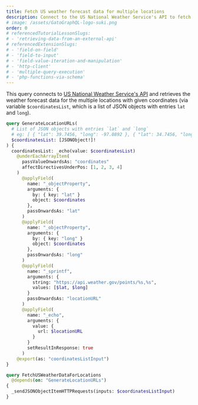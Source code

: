 ```yaml
---
title: Fetch US weather forecast data for multiple locations
description: Connect to the US National Weather Service's API to fetch weather forecast data
# image: /assets/GatoGraphQL-logo-suki.png
order: 0
# referencedTutorialLessonSlugs:
# - 'retrieving-data-from-an-external-api'
# referencedExtensionSlugs:
# - 'field-on-field'
# - 'field-to-input'
# - 'field-value-iteration-and-manipulation'
# - 'http-client'
# - 'multiple-query-execution'
# - 'php-functions-via-schema'
---
```


This query connects to [US National Weather Service's API](https://www.weather.gov/documentation/services-web-api) and retrieves the weather forecast data for the multiple locations with given coordinates (via variable `$coordinatesList`, which is a list of JSON objects with entries `lat` and `long`).

```graphql
query GenerateLocationURLs(
  # List of JSON objects with entries `lat` and `long`
  # eg: [ { "lat": 39.7456, "long": -97.0892 }, { "lat": 34.7456, "long": -77.0892 } ]
  $coordinatesList: [JSONObject!]!
) {
  coordinatesList: _echo(value: $coordinatesList)
    @underEachArrayItem(
      passValueOnwardsAs: "coordinates"
      affectDirectivesUnderPos: [1, 2, 3, 4]
    )
      @applyField(
        name: "_objectProperty",
        arguments: {
          by: { key: "lat" }
          object: $coordinates
        },
        passOnwardsAs: "lat"
      )
      @applyField(
        name: "_objectProperty",
        arguments: {
          by: { key: "long" }
          object: $coordinates
        },
        passOnwardsAs: "long"
      )
      @applyField(
        name: "_sprintf",
        arguments: {
          string: "https://api.weather.gov/points/%s,%s",
          values: [$lat, $long]
        }
        passOnwardsAs: "locationURL"
      )
      @applyField(
        name: "_echo",
        arguments: {
          value: {
            url: $locationURL
          }
        }
        setResultInResponse: true
      )
    @export(as: "coordinatesListInput")
}

query FetchUSWeatherDataForLocations
  @depends(on: "GenerateLocationURLs")
{
  _sendJSONObjectItemHTTPRequests(inputs: $coordinatesListInput)
}
```
